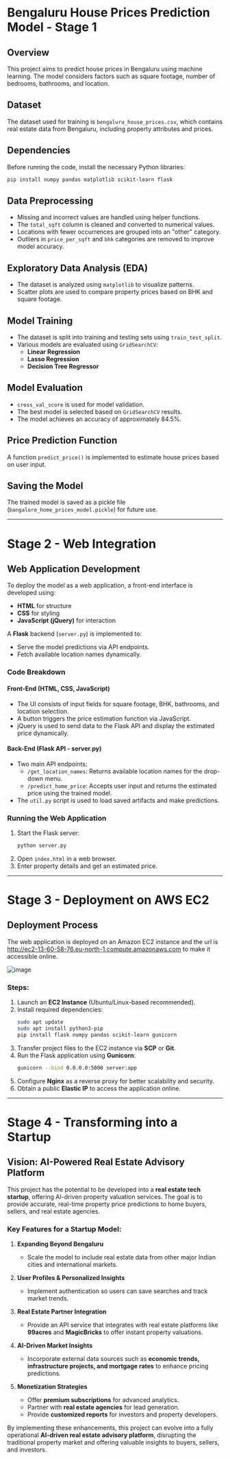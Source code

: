# Bengaluru House Prices Prediction Model - Stage 1

## Overview

This project aims to predict house prices in Bengaluru using machine learning. The model considers factors such as square footage, number of bedrooms, bathrooms, and location.

## Dataset

The dataset used for training is `bengaluru_house_prices.csv`, which contains real estate data from Bengaluru, including property attributes and prices.

## Dependencies

Before running the code, install the necessary Python libraries:

```sh
pip install numpy pandas matplotlib scikit-learn flask
```

## Data Preprocessing

- Missing and incorrect values are handled using helper functions.
- The `total_sqft` column is cleaned and converted to numerical values.
- Locations with fewer occurrences are grouped into an "other" category.
- Outliers in `price_per_sqft` and `bhk` categories are removed to improve model accuracy.

## Exploratory Data Analysis (EDA)

- The dataset is analyzed using `matplotlib` to visualize patterns.
- Scatter plots are used to compare property prices based on BHK and square footage.

## Model Training

- The dataset is split into training and testing sets using `train_test_split`.
- Various models are evaluated using `GridSearchCV`:
  - **Linear Regression**
  - **Lasso Regression**
  - **Decision Tree Regressor**

## Model Evaluation

- `cross_val_score` is used for model validation.
- The best model is selected based on `GridSearchCV` results.
- The model achieves an accuracy of approximately 84.5%.

## Price Prediction Function

A function `predict_price()` is implemented to estimate house prices based on user input.

## Saving the Model

The trained model is saved as a pickle file (`bangalore_home_prices_model.pickle`) for future use.

---

# Stage 2 - Web Integration

## Web Application Development

To deploy the model as a web application, a front-end interface is developed using:

- **HTML** for structure
- **CSS** for styling
- **JavaScript (jQuery)** for interaction

A **Flask** backend (`server.py`) is implemented to:

- Serve the model predictions via API endpoints.
- Fetch available location names dynamically.

### Code Breakdown

#### **Front-End (HTML, CSS, JavaScript)**

- The UI consists of input fields for square footage, BHK, bathrooms, and location selection.
- A button triggers the price estimation function via JavaScript.
- jQuery is used to send data to the Flask API and display the estimated price dynamically.

#### **Back-End (Flask API - server.py)**

- Two main API endpoints:
  - `/get_location_names`: Returns available location names for the drop-down menu.
  - `/predict_home_price`: Accepts user input and returns the estimated price using the trained model.
- The `util.py` script is used to load saved artifacts and make predictions.

### Running the Web Application

1. Start the Flask server:
   ```sh
   python server.py
   ```
2. Open `index.html` in a web browser.
3. Enter property details and get an estimated price.

---

# Stage 3 - Deployment on AWS EC2

## Deployment Process

The web application is deployed on an Amazon EC2 instance  and the url is http://ec2-13-60-58-76.eu-north-1.compute.amazonaws.com to make it accessible online.

![image](https://github.com/user-attachments/assets/2d613227-a1cb-428d-851f-5e199921f976)


### Steps:

1. Launch an **EC2 Instance** (Ubuntu/Linux-based recommended).
2. Install required dependencies:
   ```sh
   sudo apt update
   sudo apt install python3-pip
   pip install flask numpy pandas scikit-learn gunicorn
   ```
3. Transfer project files to the EC2 instance via **SCP** or **Git**.
4. Run the Flask application using **Gunicorn**:
   ```sh
   gunicorn --bind 0.0.0.0:5000 server:app
   ```
5. Configure **Nginx** as a reverse proxy for better scalability and security.
6. Obtain a public **Elastic IP** to access the application online.

---

# Stage 4 - Transforming into a Startup

## Vision: AI-Powered Real Estate Advisory Platform

This project has the potential to be developed into a **real estate tech startup**, offering AI-driven property valuation services. The goal is to provide accurate, real-time property price predictions to home buyers, sellers, and real estate agencies.

### Key Features for a Startup Model:

1. **Expanding Beyond Bengaluru**
   - Scale the model to include real estate data from other major Indian cities and international markets.

2. **User Profiles & Personalized Insights**
   - Implement authentication so users can save searches and track market trends.

3. **Real Estate Partner Integration**
   - Provide an API service that integrates with real estate platforms like **99acres** and **MagicBricks** to offer instant property valuations.

4. **AI-Driven Market Insights**
   - Incorporate external data sources such as **economic trends, infrastructure projects, and mortgage rates** to enhance pricing predictions.

5. **Monetization Strategies**
   - Offer **premium subscriptions** for advanced analytics.
   - Partner with **real estate agencies** for lead generation.
   - Provide **customized reports** for investors and property developers.

By implementing these enhancements, this project can evolve into a fully operational **AI-driven real estate advisory platform**, disrupting the traditional property market and offering valuable insights to buyers, sellers, and investors.

